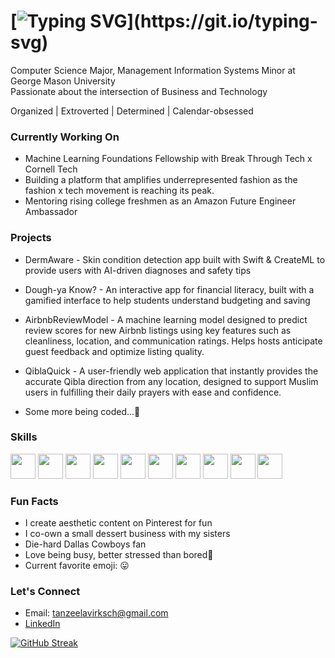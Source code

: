 # [![Typing SVG](https://readme-typing-svg.demolab.com?font=Fira+Code&weight=900&size=32&pause=1000&color=FFEB00&width=435&lines=Hi%2C+I'm+Tanzeela!)](https://git.io/typing-svg)

Computer Science Major, Management Information Systems Minor at George Mason University  
Passionate about the intersection of Business and Technology

Organized | Extroverted | Determined | Calendar-obsessed

### Currently Working On

- Machine Learning Foundations Fellowship with Break Through Tech x Cornell Tech
- Building a platform that amplifies underrepresented fashion as the fashion x tech movement is reaching its peak.
- Mentoring rising college freshmen as an Amazon Future Engineer Ambassador

### Projects

- DermAware - Skin condition detection app built with Swift & CreateML to provide users with AI-driven diagnoses and safety tips

- Dough-ya Know? - An interactive app for financial literacy, built with a gamified interface to help students understand budgeting and saving

- AirbnbReviewModel - A machine learning model designed to predict review scores for new Airbnb listings using key features such as cleanliness, location, and communication ratings. Helps hosts anticipate guest feedback and optimize listing quality.

- QiblaQuick - A user-friendly web application that instantly provides the accurate Qibla direction from any location, designed to support Muslim users in fulfilling their daily prayers with ease and confidence.

- Some more being coded...🤫

### Skills

<p align="left">
<img src="https://cdn.jsdelivr.net/gh/devicons/devicon/icons/git/git-original.svg" width="40" />  
<img src="https://cdn.jsdelivr.net/gh/devicons/devicon/icons/html5/html5-original.svg" width="40" />  
<img src="https://cdn.jsdelivr.net/gh/devicons/devicon/icons/java/java-original.svg" width="40" />  
<img src="https://cdn.jsdelivr.net/gh/devicons/devicon/icons/javascript/javascript-original.svg" width="40" />  
<img src="https://cdn.jsdelivr.net/gh/devicons/devicon/icons/python/python-original.svg" width="40" />  
<img src="https://cdn.jsdelivr.net/gh/devicons/devicon/icons/react/react-original.svg" width="40" />  
<img src="https://cdn.jsdelivr.net/gh/devicons/devicon/icons/swift/swift-original.svg" width="40" />  
  <img src="https://cdn.jsdelivr.net/gh/devicons/devicon/icons/mysql/mysql-original.svg" width="40" />
  <img src="https://cdn.jsdelivr.net/gh/devicons/devicon/icons/r/r-original.svg" width="40" />
  <img src="https://cdn.jsdelivr.net/gh/devicons/devicon/icons/jupyter/jupyter-original.svg" width="40" />

### Fun Facts

- I create aesthetic content on Pinterest for fun  
- I co-own a small dessert business with my sisters
- Die-hard Dallas Cowboys fan
- Love being busy, better stressed than bored😤
- Current favorite emoji: 😛

### Let's Connect

- Email: tanzeelavirksch@gmail.com  
- [LinkedIn](https://linkedin.com/in/tanzeelavirk)

[![GitHub Streak](https://streak-stats.demolab.com?user=tanzeelavirk&theme=javascript&hide_border=true&hide_current_streak=true)](https://git.io/streak-stats)
